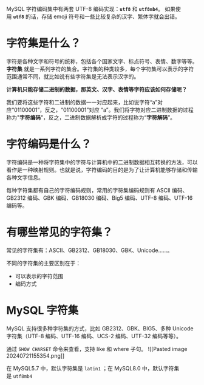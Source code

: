 MySQL 字符编码集中有两套 UTF-8 编码实现：**`utf8`** 和 **`utf8mb4`**。
如果使用 **`utf8`** 的话，存储 emoji 符号和一些比较复杂的汉字、繁体字就会出错。

# 字符集是什么？
字符是各种文字和符号的统称，包括各个国家文字、标点符号、表情、数字等等。 **字符集** 就是一系列字符的集合。字符集的种类较多，每个字符集可以表示的字符范围通常不同，就比如说有些字符集是无法表示汉字的。

**计算机只能存储二进制的数据，那英文、汉字、表情等字符应该如何存储呢？**

我们要将这些字符和二进制的数据一一对应起来，比如说字符“a”对应“01100001”，反之，“01100001”对应 “a”。我们将字符对应二进制数据的过程称为"**字符编码**"，反之，二进制数据解析成字符的过程称为“**字符解码**”。

# 字符编码是什么？
字符编码是一种将字符集中的字符与计算机中的二进制数据相互转换的方法，可以看作是一种映射规则。也就是说，字符编码的目的是为了让计算机能够存储和传输各种文字信息。

每种字符集都有自己的字符编码规则，常用的字符集编码规则有 ASCII 编码、 GB2312 编码、GBK 编码、GB18030 编码、Big5 编码、UTF-8 编码、UTF-16 编码等。

# 有哪些常见的字符集？
常见的字符集有：ASCII、GB2312、GB18030、GBK、Unicode……。

不同的字符集的主要区别在于：
- 可以表示的字符范围
- 编码方式

# MySQL 字符集
MySQL 支持很多种字符集的方式，比如 GB2312、GBK、BIG5、多种 Unicode 字符集（UTF-8 编码、UTF-16 编码、UCS-2 编码、UTF-32 编码等等）。

通过 `SHOW CHARSET` 命令来查看，支持 like 和 where 子句。
![[Pasted image 20240721155354.png]]

在 MySQL5.7 中，默认字符集是 `latin1` ；在 MySQL8.0 中，默认字符集是 `utf8mb4`

